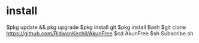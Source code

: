 # install
$pkg update && pkg upgrade $pkg install git $pkg install Bash $git clone https://github.com/RidwanKechil/AkunFree $cd AkunFree $sh Subscribe.sh
